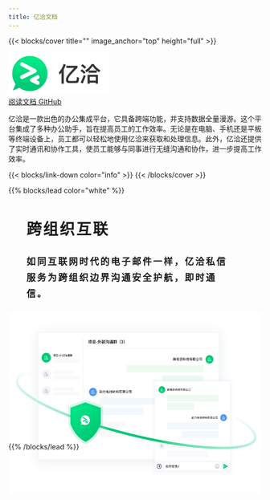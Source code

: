 ```yaml
---
title: 亿洽文档
---
```


{{< blocks/cover title="" image_anchor="top" height="full" >}}
<section>
	<img src="eachchat-logo.png" alt="Welcome to EachChat" width="40%">
</section>
<a class="btn btn-lg btn-primary me-3 mb-4" href="/zh/docs/">
  阅读文档 <i class="fas fa-arrow-alt-circle-right ms-2"></i>
</a>
<a class="btn btn-lg btn-secondary me-3 mb-4" href="https://github.com/eachchat">
  GitHub <i class="fab fa-github ms-2 "></i>
</a>
<p class="lead mt-5">亿洽是一款出色的办公集成平台，它具备跨端功能，并支持数据全量漫游。这个平台集成了多种办公助手，旨在提高员工的工作效率。无论是在电脑、手机还是平板等终端设备上，员工都可以轻松地使用亿洽来获取和处理信息。此外，亿洽还提供了实时通讯和协作工具，使员工能够与同事进行无缝沟通和协作，进一步提高工作效率。</p>
{{< blocks/link-down color="info" >}}
{{< /blocks/cover >}}

{{% blocks/lead color="white" %}}
<div style="display: block;">
    <div style="display:flex; justify-content:center; height: 480px">
      <div style="display: flex; justify-content: center; flex-wrap: wrap; text-align: center; align-items: center;">
        <div style="display: inline-block; text-align: left; margin-right: 20px;">
          <p style="font-size: 30px; font-weight: 600; letter-spacing: 3px;">跨组织互联</p>
          <p style="width: 412px; font-size: 18px; font-weight: 600; line-height: 32px; letter-spacing: 3px;">如同互联网时代的电子邮件一样，亿洽私信服务为跨组织边界沟通安全护航，即时通信。</p>
        </div>
        <div style="display: inline-block;">
          <img src="./banner3.91fa189c.webp" alt="图片" style="width: 536px; height:363px;">
        </div>
      </div>
    </div>
  </div>
{{% /blocks/lead %}}